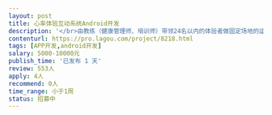 ```yaml
---                
layout: post       
title: 心率体验互动系统Android开发           
description: '</br>由教练（健康管理师、培训师）带领24名以内的体验者做固定场地的运动项目，所有体验者的即时心率，最大心率百分比，运动时段的靶心率时间占比，能够实时体现在屏幕上，并能够让受试者看见（屏幕尺寸需要支持），以便调整控制，体验结束后有排名，教练点评分析。</br>能够录入人员信息，包括姓名、性别、年龄</br>能够设置热身阶段、锻炼阶段、拉伸阶段时间</br>19寸1920*1080安卓主机，利用和蓝牙通信和WIFI通信，与厂家路由器相连。屏幕内容通过HDMI接口连接65”或75”高清电视展示；</br>具备安卓平板程序经验，有蓝牙开发经验者优先</br>'     
contenturl: https://pro.lagou.com/project/8218.html      
tags: [APP开发,android开发]            
salary: 5000-10000元          
publish_time: '已发布 1 天'         
review: 553人                   
apply: 4人                   
recommend: 0人                   
time_range: 小于1周              
status: 招募中                  
---                 
```

